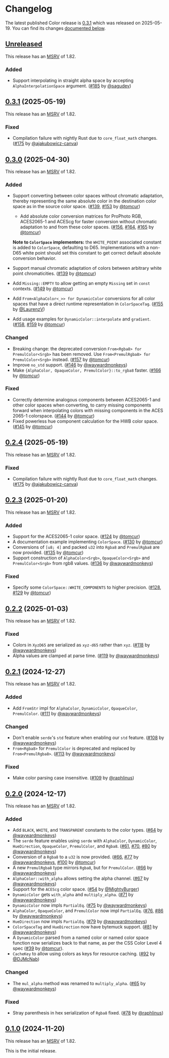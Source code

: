 <!-- Instructions

This changelog follows the patterns described here: <https://keepachangelog.com/en/>.

Subheadings to categorize changes are `added, changed, deprecated, removed, fixed, security`.

-->

# Changelog

The latest published Color release is [0.3.1](#031-2025-05-19) which was released on 2025-05-19.
You can find its changes [documented below](#031-2025-05-19).

## [Unreleased]

This release has an [MSRV][] of 1.82.

### Added

* Support interpolating in straight alpha space by accepting `AlphaInterpolationSpace` argument. ([#185][] by [@sagudev][])

## [0.3.1][] (2025-05-19)

This release has an [MSRV][] of 1.82.

### Fixed

* Compilation failure with nightly Rust due to `core_float_math` changes. ([#175][] by [@ajakubowicz-canva][])

## [0.3.0][] (2025-04-30)

This release has an [MSRV][] of 1.82.

### Added

* Support converting between color spaces without chromatic adaptation, thereby representing the same absolute color in the destination color space as in the source color space. ([#139][], [#153][] by [@tomcur][])
  * Add absolute color conversion matrices for ProPhoto RGB, ACES2065-1 and ACEScg for faster conversion without chromatic adaptation to and from these color spaces. ([#156][], [#164][], [#165][] by [@tomcur][])

  **Note to `ColorSpace` implementers:** the `WHITE_POINT` associated constant is added to `ColorSpace`, defaulting to D65.
  Implementations with a non-D65 white point should set this constant to get correct default absolute conversion behavior.
* Support manual chromatic adaptation of colors between arbitrary white point chromaticities.  ([#139][] by [@tomcur][])
* Add `Missing::EMPTY` to allow getting an empty `Missing` set in `const` contexts. ([#149][] by [@tomcur][])
* Add `From<AlphaColor<_>> for DynamicColor` conversions for all color spaces that have a direct runtime representation in `ColorSpaceTag`. ([#155][] by [@LaurenzV][])
* Add usage examples for `DynamicColor::interpolate` and `gradient`. ([#158][], [#159][] by [@tomcur][])

### Changed

* Breaking change: the deprecated conversion `From<Rgba8> for PremulColor<Srgb>` has been removed. Use `From<PremulRgba8> for PremulColor<Srgb>` instead. ([#157][] by [@tomcur][])
* Improve `no_std` support. ([#146][] by [@waywardmonkeys][])
* Make `{AlphaColor, OpaqueColor, PremulColor}::to_rgba8` faster. ([#166][] by [@tomcur][])

### Fixed

* Correctly determine analogous components between ACES2065-1 and other color spaces when converting,
  to carry missing components forward when interpolating colors with missing components in the ACES 2065-1 colorspace. ([#144][] by [@tomcur][])
* Fixed powerless hue component calculation for the HWB color space. ([#145][] by [@tomcur][])

## [0.2.4][] (2025-05-19)

This release has an [MSRV][] of 1.82.

### Fixed

* Compilation failure with nightly Rust due to `core_float_math` changes. ([#175][] by [@ajakubowicz-canva][])

## [0.2.3][] (2025-01-20)

This release has an [MSRV][] of 1.82.

### Added

* Support for the ACES2065-1 color space. ([#124][] by [@tomcur][])
* A documentation example implementing `ColorSpace`. ([#130][] by [@tomcur][])
* Conversions of `[u8; 4]` and packed `u32` into `Rgba8` and `PremulRgba8` are now provided. ([#135][] by [@tomcur][])
* Support construction of `AlphaColor<Srgb>`, `OpaqueColor<Srgb>` and `PremulColor<Srgb>` from rgb8 values. ([#136][] by [@waywardmonkeys][])

### Fixed

* Specify some `ColorSpace::WHITE_COMPONENTS` to higher precision. ([#128][], [#129][] by [@tomcur][])

## [0.2.2][] (2025-01-03)

This release has an [MSRV][] of 1.82.

### Fixed

* Colors in `XyzD65` are serialized as `xyz-d65` rather than `xyz`. ([#118][] by [@waywardmonkeys][])
* Alpha values are clamped at parse time. ([#119][] by [@waywardmonkeys][])

## [0.2.1][] (2024-12-27)

This release has an [MSRV][] of 1.82.

### Added

* Add `FromStr` impl for `AlphaColor`, `DynamicColor`, `OpaqueColor`, `PremulColor`. ([#111][] by [@waywardmonkeys][])

### Changed

* Don't enable `serde`'s `std` feature when enabling our `std` feature. ([#108][] by [@waywardmonkeys][])
* `From<Rgba8>` for `PremulColor` is deprecated and replaced by `From<PremulRgba8>`. ([#113][] by [@waywardmonkeys][])

### Fixed

* Make color parsing case insensitive. ([#109][] by [@raphlinus][])

## [0.2.0][] (2024-12-17)

This release has an [MSRV][] of 1.82.

### Added

* Add `BLACK`, `WHITE`, and `TRANSPARENT` constants to the color types. ([#64][] by [@waywardmonkeys][])
* The `serde` feature enables using `serde` with `AlphaColor`, `DynamicColor`, `HueDirection`, `OpaqueColor`, `PremulColor`, and `Rgba8`. ([#61][], [#70][], [#80][] by [@waywardmonkeys][])
* Conversion of a `Rgba8` to a `u32` is now provided. ([#66][], [#77][] by [@waywardmonkeys][], [#100][] by [@tomcur][])
* A new `PremulRgba8` type mirrors `Rgba8`, but for `PremulColor`. ([#66][] by [@waywardmonkeys][])
* `AlphaColor::with_alpha` allows setting the alpha channel. ([#67][] by [@waywardmonkeys][])
* Support for the `ACEScg` color space. ([#54][] by [@MightyBurger][])
* `DynamicColor` gets `with_alpha` and `multiply_alpha`. ([#71][] by [@waywardmonkeys][])
* `DynamicColor` now impls `PartialEq`. ([#75][] by [@waywardmonkeys][])
* `AlphaColor`, `OpaqueColor`, and `PremulColor` now impl `PartialEq`. ([#76][], [#86][] by [@waywardmonkeys][])
* `HueDirection` now impls `PartialEq`. ([#79][] by [@waywardmonkeys][])
* `ColorSpaceTag` and `HueDirection` now have bytemuck support. ([#81][] by [@waywardmonkeys][])
* A `DynamicColor` parsed from a named color or named color space function now serializes back to that name, as per the CSS Color Level 4 spec ([#39][] by [@tomcur][]).
* `CacheKey` to allow using colors as keys for resource caching. ([#92][] by [@DJMcNab][])

### Changed

* The `mul_alpha` method was renamed to `multiply_alpha`. ([#65][] by [@waywardmonkeys][])

### Fixed

* Stray parenthesis in hex serialization of `Rgba8` fixed. ([#78][] by [@raphlinus][])

## [0.1.0][] (2024-11-20)

This release has an [MSRV][] of 1.82.

This is the initial release.

[@ajakubowicz-canva]: https://github.com/ajakubowicz-canva
[@DJMcNab]: https://github.com/DJMcNab
[@LaurenzV]: https://github.com/LaurenzV
[@MightyBurger]: https://github.com/MightyBurger
[@raphlinus]: https://github.com/raphlinus
[@sagudev]: https://github.com/sagudev
[@tomcur]: https://github.com/tomcur
[@waywardmonkeys]: https://github.com/waywardmonkeys

[#39]: https://github.com/linebender/color/pull/39
[#54]: https://github.com/linebender/color/pull/54
[#61]: https://github.com/linebender/color/pull/61
[#64]: https://github.com/linebender/color/pull/64
[#65]: https://github.com/linebender/color/pull/65
[#66]: https://github.com/linebender/color/pull/66
[#67]: https://github.com/linebender/color/pull/67
[#70]: https://github.com/linebender/color/pull/70
[#71]: https://github.com/linebender/color/pull/71
[#75]: https://github.com/linebender/color/pull/75
[#76]: https://github.com/linebender/color/pull/76
[#77]: https://github.com/linebender/color/pull/77
[#78]: https://github.com/linebender/color/pull/78
[#79]: https://github.com/linebender/color/pull/79
[#80]: https://github.com/linebender/color/pull/80
[#81]: https://github.com/linebender/color/pull/81
[#86]: https://github.com/linebender/color/pull/86
[#92]: https://github.com/linebender/color/pull/92
[#100]: https://github.com/linebender/color/pull/100
[#108]: https://github.com/linebender/color/pull/108
[#109]: https://github.com/linebender/color/pull/109
[#111]: https://github.com/linebender/color/pull/111
[#113]: https://github.com/linebender/color/pull/113
[#118]: https://github.com/linebender/color/pull/118
[#119]: https://github.com/linebender/color/pull/119
[#124]: https://github.com/linebender/color/pull/124
[#128]: https://github.com/linebender/color/pull/128
[#129]: https://github.com/linebender/color/pull/129
[#130]: https://github.com/linebender/color/pull/130
[#135]: https://github.com/linebender/color/pull/135
[#136]: https://github.com/linebender/color/pull/136
[#139]: https://github.com/linebender/color/pull/139
[#144]: https://github.com/linebender/color/pull/144
[#145]: https://github.com/linebender/color/pull/145
[#146]: https://github.com/linebender/color/pull/146
[#149]: https://github.com/linebender/color/pull/149
[#153]: https://github.com/linebender/color/pull/153
[#155]: https://github.com/linebender/color/pull/155
[#156]: https://github.com/linebender/color/pull/156
[#157]: https://github.com/linebender/color/pull/157
[#158]: https://github.com/linebender/color/pull/158
[#159]: https://github.com/linebender/color/pull/159
[#164]: https://github.com/linebender/color/pull/164
[#165]: https://github.com/linebender/color/pull/165
[#166]: https://github.com/linebender/color/pull/166
[#175]: https://github.com/linebender/color/pull/175
[#185]: https://github.com/linebender/color/pull/185

[Unreleased]: https://github.com/linebender/color/compare/v0.3.1...HEAD
[0.3.1]: https://github.com/linebender/color/releases/tag/v0.3.1
[0.3.0]: https://github.com/linebender/color/releases/tag/v0.3.0
[0.2.4]: https://github.com/linebender/color/releases/tag/v0.2.4
[0.2.3]: https://github.com/linebender/color/releases/tag/v0.2.3
[0.2.2]: https://github.com/linebender/color/releases/tag/v0.2.2
[0.2.1]: https://github.com/linebender/color/releases/tag/v0.2.1
[0.2.0]: https://github.com/linebender/color/releases/tag/v0.2.0
[0.1.0]: https://github.com/linebender/color/releases/tag/v0.1.0

[MSRV]: README.md#minimum-supported-rust-version-msrv
